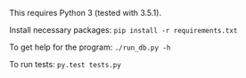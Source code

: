This requires Python 3 (tested with 3.5.1).

Install necessary packages: `pip install -r requirements.txt`

To get help for the program: `./run_db.py -h`

To run tests: `py.test tests.py`
